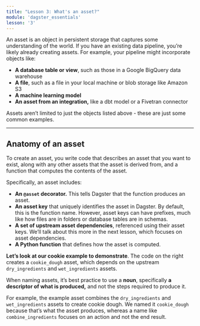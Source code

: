 ```yaml
---
title: "Lesson 3: What's an asset?"
module: 'dagster_essentials'
lesson: '3'
---
```


An asset is an object in persistent storage that captures some understanding of the world. If you have an existing data pipeline, you’re likely already creating assets. For example, your pipeline might incorporate objects like:

- **A database table or view**, such as those in a Google BigQuery data warehouse
- **A file**, such as a file in your local machine or blob storage like Amazon S3
- **A machine learning model**
- **An asset from an integration,** like a dbt model or a Fivetran connector

Assets aren’t limited to just the objects listed above - these are just some common examples.

---

## Anatomy of an asset

To create an asset, you write code that describes an asset that you want to exist, along with any other assets that the asset is derived from, and a function that computes the contents of the asset.

Specifically, an asset includes:

- **An `@asset` decorator.** This tells Dagster that the function produces an asset.
- **An asset key** that uniquely identifies the asset in Dagster. By default, this is the function name. However, asset keys can have prefixes, much like how files are in folders or database tables are in schemas.
- **A set of upstream asset dependencies**, referenced using their asset keys. We’ll talk about this more in the next lesson, which focuses on asset dependencies.
- **A Python function** that defines how the asset is computed.

**Let’s look at our cookie example to demonstrate**. The code on the right creates a `cookie_dough` asset, which depends on the upstream `dry_ingredients` and `wet_ingredients` assets.

When naming assets, it’s best practice to use a **noun**, specifically **a descriptor of what is produced,** and not the steps required to produce it.

For example, the example asset combines the `dry_ingredients` and `wet_ingredients` assets to create cookie dough. We named it `cookie_dough` because that’s what the asset produces, whereas a name like `combine_ingredients` focuses on an action and not the end result.

